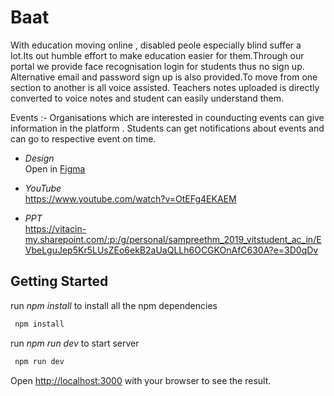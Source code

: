 # Baat

With education moving online , disabled peole especially blind suffer a lot.Its out humble effort to make education easier for them.Through our portal we provide face recognisation login for students thus no sign up.
Alternative email and password sign up is also provided.To move from one section to another is all voice assisted.
Teachers notes uploaded is directly converted to voice notes and student can easily understand them.<br />

Events :- Organisations which are interested in counducting events can give information in the platform . Students can get notifications about events and can go to respective event on time.



- *Design*<br />
Open in [Figma](https://www.figma.com/file/izgrvGO77YhoMJqQYDEqIu/Baat?node-id=6%3A2)

- *YouTube*<br />
https://www.youtube.com/watch?v=OtEFg4EKAEM

- *PPT*<br />
https://vitacin-my.sharepoint.com/:p:/g/personal/sampreethm_2019_vitstudent_ac_in/EVbeLguJep5Kr5LUsZEo6ekB2aUaQLLh6OCGKOnAfC630A?e=3D0qDv

## Getting Started

run *npm install* to install all the npm dependencies

```bash
 npm install
```

run *npm run dev* to start server

```bash
 npm run dev
```

Open [http://localhost:3000](http://localhost:3000) with your browser to see the result.

